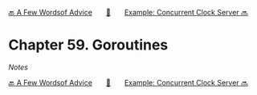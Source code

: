 [🔙 A Few Wordsof Advice][previous-chapter]&nbsp;&nbsp;&nbsp;&nbsp;&nbsp;&nbsp;&nbsp;[🏡][readme]&nbsp;&nbsp;&nbsp;&nbsp;&nbsp;&nbsp;&nbsp;[Example: Concurrent Clock Server 🔜][upcoming-chapter]

# Chapter 59. Goroutines

_Notes_

[🔙 A Few Wordsof Advice][previous-chapter]&nbsp;&nbsp;&nbsp;&nbsp;&nbsp;&nbsp;&nbsp;[🏡][readme]&nbsp;&nbsp;&nbsp;&nbsp;&nbsp;&nbsp;&nbsp;[Example: Concurrent Clock Server 🔜][upcoming-chapter]

[readme]: README.md
[previous-chapter]: ch058-a-few-wordsof-advice.md
[upcoming-chapter]: ch060-example-concurrent-clock-server.md